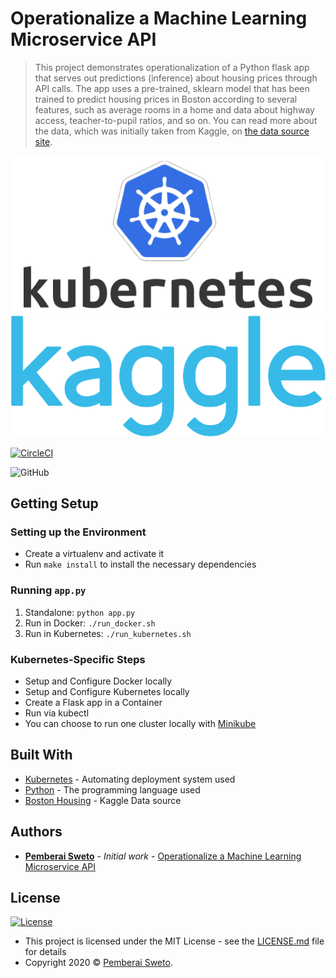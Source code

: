 # Operationalize a Machine Learning Microservice API

> This project demonstrates operationalization of a Python flask app that serves out predictions (inference) about housing prices through API calls. The app uses a pre-trained, sklearn model that has been trained to predict housing prices in Boston according to several features, such as average rooms in a home and data about highway access, teacher-to-pupil ratios, and so on. You can read more about the data, which was initially taken from Kaggle, on [the data source site](https://www.kaggle.com/c/boston-housing).

![](kubernetes_logo.png)
![](Kaggle_logo.png)

[![CircleCI](https://circleci.com/gh/thepembeweb/proj-ml-microservice-kubernetes.svg?style=svg)](https://circleci.com/gh/thepembeweb/proj-ml-microservice-kubernetes)

![GitHub](https://img.shields.io/github/license/mashape/apistatus.svg)

## Getting Setup

### Setting up the Environment

* Create a virtualenv and activate it
* Run `make install` to install the necessary dependencies

### Running `app.py`

1. Standalone:  `python app.py`
2. Run in Docker:  `./run_docker.sh`
3. Run in Kubernetes:  `./run_kubernetes.sh`

### Kubernetes-Specific Steps

* Setup and Configure Docker locally
* Setup and Configure Kubernetes locally
* Create a Flask app in a Container
* Run via kubectl 
* You can choose to run one cluster locally with [Minikube](https://kubernetes.io/docs/tasks/tools/install-minikube/)

## Built With

* [Kubernetes](https://kubernetes.io/) - Automating deployment system used
* [Python](https://www.python.org/) - The programming language used
* [Boston Housing](https://www.kaggle.com/c/boston-housing) - Kaggle Data source

## Authors

* **[Pemberai Sweto](https://github.com/thepembeweb)** - *Initial work* - [Operationalize a Machine Learning Microservice API](https://github.com/thepembeweb/proj-ml-microservice-kubernetes)

## License

[![License](http://img.shields.io/:license-mit-green.svg?style=flat-square)](http://badges.mit-license.org)

- This project is licensed under the MIT License - see the [LICENSE.md](LICENSE.md) file for details
- Copyright 2020 © [Pemberai Sweto](https://github.com/thepembeweb).






